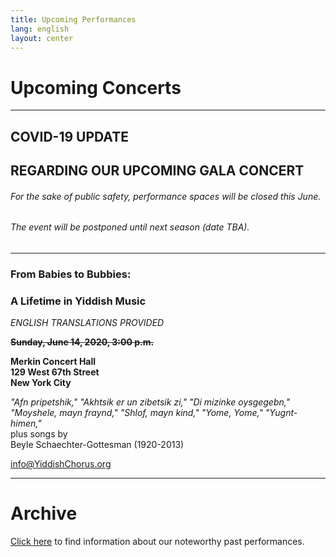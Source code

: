 ```yaml
---
title: Upcoming Performances
lang: english
layout: center
---
```


# Upcoming Concerts

_____
## COVID-19 UPDATE  
## REGARDING OUR UPCOMING GALA CONCERT

###### For the sake of public safety, performance spaces will be closed this June.
###### The event will be postponed until next season (date TBA).  

*********

### From Babies to Bubbies:
### A Lifetime in Yiddish Music

*ENGLISH TRANSLATIONS PROVIDED*

~~**Sunday, June 14, 2020, 3:00 p.m.**~~

**Merkin Concert Hall  
129 West 67th Street  
New York City**

*"Afn pripetshik," "Akhtsik er un zibetsik zi," "Di mizinke oysgegebn,"    
"Moyshele, mayn fraynd," "Shlof, mayn kind," "Yome, Yome," "Yugnt-himen,"*  
plus songs by   
Beyle Schaechter-Gottesman (1920-2013)  

[info@YiddishChorus.org](mailto:info@yiddishchorus.org)

_____

# Archive

[Click here](concerts_archive.html) to find information about our noteworthy past performances.
